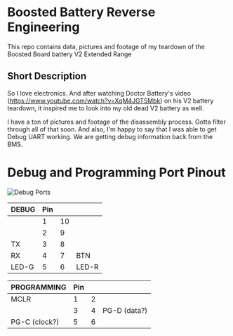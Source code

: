 # Boosted Battery Reverse Engineering
This repo contains data, pictures and footage of my teardown of the Boosted Board battery V2 Extended Range

## Short Description
So I love electronics. And after watching Doctor Battery's video (https://www.youtube.com/watch?v=XqM4JGT5Mbk) on his V2 battery teardown, it inspired me to look into my old dead V2 battery as well.

I have a ton of pictures and footage of the disassembly process. Gotta filter through all of that soon. And also, I'm happy to say that I was able to get Debug UART working. We are getting debug information back from the BMS.

# Debug and Programming Port Pinout
![Debug Ports](https://raw.githubusercontent.com/lle/boostedBattery/master/pictures/PCB/ports.png)

| DEBUG         | Pin    |           |            |
|---------------|--------|-----------|------------| 
|               | 1      | 10        |            |
|               | 2      | 9         |            |
| TX            | 3      | 8         |            |
| RX            | 4      | 7         | BTN        |
| LED-G         | 5      | 6         | LED-R      |

| PROGRAMMING   | Pin    |           |              | 
|---------------|--------|-----------|--------------|
| MCLR          | 1      | 2         |              |
|               | 3      | 4         | PG-D (data?) |
| PG-C (clock?) | 5      | 6         |              |
